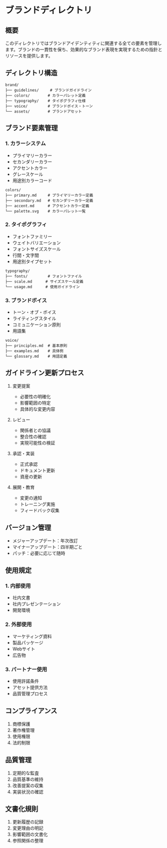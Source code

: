 # ブランドディレクトリ

## 概要
このディレクトリではブランドアイデンティティに関連する全ての要素を管理します。ブランドの一貫性を保ち、効果的なブランド表現を実現するための指針とリソースを提供します。

## ディレクトリ構造
```
brand/
├── guidelines/     # ブランドガイドライン
├── colors/        # カラーパレット定義
├── typography/    # タイポグラフィ仕様
├── voice/         # ブランドボイス・トーン
└── assets/        # ブランドアセット
```

## ブランド要素管理

### 1. カラーシステム
- プライマリーカラー
- セカンダリーカラー
- アクセントカラー
- グレースケール
- 用途別カラーコード

```
colors/
├── primary.md     # プライマリーカラー定義
├── secondary.md   # セカンダリーカラー定義
├── accent.md      # アクセントカラー定義
└── palette.svg    # カラーパレット一覧
```

### 2. タイポグラフィ
- フォントファミリー
- ウェイトバリエーション
- フォントサイズスケール
- 行間・文字間
- 用途別タイプセット

```
typography/
├── fonts/         # フォントファイル
├── scale.md      # サイズスケール定義
└── usage.md      # 使用ガイドライン
```

### 3. ブランドボイス
- トーン・オブ・ボイス
- ライティングスタイル
- コミュニケーション原則
- 用語集

```
voice/
├── principles.md  # 基本原則
├── examples.md    # 具体例
└── glossary.md    # 用語定義
```

## ガイドライン更新プロセス

1. 変更提案
   - 必要性の明確化
   - 影響範囲の特定
   - 具体的な変更内容

2. レビュー
   - 関係者との協議
   - 整合性の確認
   - 実現可能性の検証

3. 承認・実装
   - 正式承認
   - ドキュメント更新
   - 資産の更新

4. 展開・教育
   - 変更の通知
   - トレーニング実施
   - フィードバック収集

## バージョン管理
- メジャーアップデート：年次改訂
- マイナーアップデート：四半期ごと
- パッチ：必要に応じて随時

## 使用規定

### 1. 内部使用
- 社内文書
- 社内プレゼンテーション
- 開発環境

### 2. 外部使用
- マーケティング資料
- 製品パッケージ
- Webサイト
- 広告物

### 3. パートナー使用
- 使用許諾条件
- アセット提供方法
- 品質管理プロセス

## コンプライアンス
1. 商標保護
2. 著作権管理
3. 使用権限
4. 法的制限

## 品質管理
1. 定期的な監査
2. 品質基準の維持
3. 改善提案の収集
4. 実装状況の確認

## 文書化規則
1. 更新履歴の記録
2. 変更理由の明記
3. 影響範囲の文書化
4. 参照関係の整理